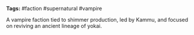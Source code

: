 **Tags:** #faction #supernatural #vampire  

A vampire faction tied to shimmer production, led by Kammu, and focused on reviving an ancient lineage of yokai.